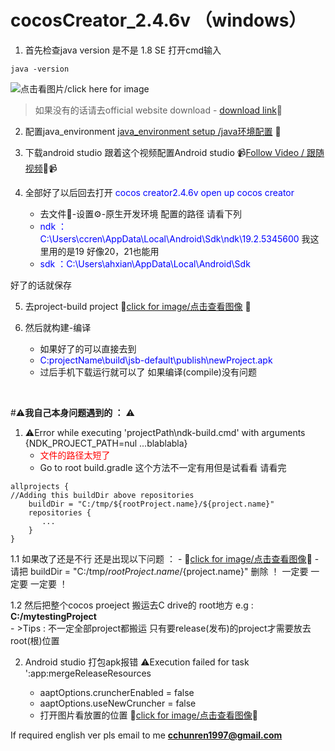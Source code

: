 # cocosCreator_2.4.6v （windows）

1. 首先检查java version 是不是 1.8 SE 
打开cmd输入 
```
java -version
```
![点击看图片/click here for image](https://user-images.githubusercontent.com/49250073/160803094-05aeacbd-f395-49fb-a241-03313aa2452a.png)

> 如果没有的话请去official website download - [download link](https://www.oracle.com/java/technologies/downloads/#jdk18-windows)🔗

2. 配置java_environment
[java_environment setup /java环境配置](https://www.runoob.com/w3cnote/windows10-java-setup.html) 🔗

3. 下载android studio
跟着这个视频配置Android studio
📹[Follow Video / 跟随视频](https://www.bilibili.com/video/BV1Z44y1C7t8?spm_id_from=333.1007.top_right_bar_window_history.content.click)🔗📹

4. 全部好了以后回去打开 <span style="color: blue">cocos creator2.4.6v open up cocos creator</span>
    - 去文件📁-设置⚙-原生开发环境 配置的路径 请看下列
    - <span style="color: blue">ndk ： C:\Users\ccren\AppData\Local\Android\Sdk\ndk\19.2.5345600</span> 我这里用的是19 好像20，21也能用
    - <span style="color: blue">sdk ：C:\Users\ahxian\AppData\Local\Android\Sdk</span>

好了的话就保存

5. 去project-build project
📂[click for image/点击查看图像](https://user-images.githubusercontent.com/49250073/160804505-6ca9efa9-9541-43f1-9c9b-f174cbc98c05.png) 📂

6. 然后就构建-编译
    - 如果好了的可以直接去到
    - <span style="color: blue">C:projectName\build\jsb-default\publish\newProject.apk</span>
    - 过后手机下载运行就可以了 如果编译(compile)没有问题
<br>

#⚠️**我自己本身问题遇到的 ：** ⚠️
1. ⚠️Error while executing 'projectPath\ndk-build.cmd' with arguments {NDK_PROJECT_PATH=nul ...blablabla} 
    - <span style="color: red">文件的路径太短了</span>
    - Go to root build.gradle 这个方法不一定有用但是试看看 请看完
```
allprojects {
//Adding this buildDir above repositories 
    buildDir = "C:/tmp/${rootProject.name}/${project.name}"
    repositories {
       ...
    }
}
```

1.1 如果改了还是不行 还是出现以下问题 ：
    - 📂[click for image/点击查看图像](https://user-images.githubusercontent.com/49250073/160814167-9b1e98f1-fc84-441c-ad32-bab614bc7bf2.png)📂
    - 请把 buildDir = "C:/tmp/${rootProject.name}/${project.name}" 删除 ！ 一定要 一定要 一定要 ！


1.2 然后把整个cocos proeject 搬运去C drive的 root地方 e.g : **C:/mytestingProject** <br>
    - >Tips : 不一定全部project都搬运 只有要release(发布)的project才需要放去 root(根)位置

2. Android studio 打包apk报错 ⚠️Execution failed for task ':app:mergeReleaseResources

    - aaptOptions.cruncherEnabled = false
    - aaptOptions.useNewCruncher = false
    - 打开图片看放置的位置
📂[click for image/点击查看图像](https://user-images.githubusercontent.com/49250073/160807664-c4bed91d-a902-471b-8674-893eb28b91c1.png)📂

If required english ver pls email to me **cchunren1997@gmail.com**
